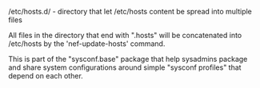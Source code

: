 /etc/hosts.d/ - directory that let /etc/hosts content be spread into multiple files

All files in the directory that end with ".hosts"
will be concatenated into /etc/hosts by the 'nef-update-hosts' command.


This is part of the "sysconf.base" package that help sysadmins package
and share system configurations around simple "sysconf profiles"
that depend on each other.
